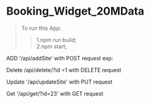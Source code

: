 # Booking_Widget_20MData

>To run this App:
>>1.npm run build;   
>>2.npm start;

ADD
'/api/addSite' with POST request
exp:

Delete
/api/delete/?id =1 with DELETE request

Update
'/api/updateSite' with PUT request

Get
'/api/get/?id=23' with GET request
